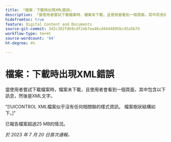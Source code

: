 ```yaml
---
title: 「檔案：下載時出現XML錯誤」
description: 「當使用者嘗試下載檔案時，檔案未下載，且使用者看到一個頁面，其中訊息後面接著XML文字。」
hidefromtoc: true
feature: Digital Content and Documents
source-git-commit: 3d2c392fdb9cdf2eb7ea46cd4444895bc45a5b7d
workflow-type: tm+mt
source-wordcount: '94'
ht-degree: 4%

---
```



# 檔案：下載時出現XML錯誤

<!--WF, WFP TOCs-->

當使用者嘗試下載檔案時，檔案未下載，且使用者會看到一個頁面，其中包含以下訊息，然後是XML文字。

&quot;[!UICONTROL XML檔案似乎沒有任何相關聯的樣式資訊。 檔案樹狀結構如下。]&quot;

已報告檔案超過25 MB的情況。

_於 2023 年 7 月 20 日首次通報。_
